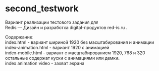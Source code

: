 # second_testwork<br>
Вариант реализации тестового задания для <br>
Redis — Дизайн и разработка digital-продуктов red-is.ru .<br>

Содержание:<br>
index.html - вариант шириной 1920 без масштабирования и анимации<br>
index-animation.html - вариант 1920 с анимацией<br>
index-mobile.html - вариант с масштабированием 1920, 768 и 320<br>
остальные содержат куски с анимациями или демки.<br>
index animation video - захват экрана

